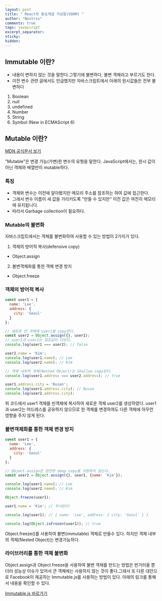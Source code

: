 ```yaml
---
layout: post
title: " React의 중요개념 가상돔(VDOM) "
author: "Nostrss"
comments: true
tags: javascript 
excerpt_separator:
sticky:
hidden:
---
```


## Immutable 이란?
- 내용이 변하지 않는 것을 말한다.그렇기에 불변하다, 불변 객체라고 부르기도 한다.
- 이전 변수 관련 글에서도 언급했지만 자바스크립트에서 아래의 원시값들은 전부 불변하다
1. Boolean
2. null
3. undefined
4. Number
5. String
6. Symbol (New in ECMAScript 6)


## Mutable 이란?
[MDN 공식문서 보기](https://developer.mozilla.org/ko/docs/Glossary/Mutable)

"Mutable"은 변경 가능(가변)한 변수의 유형을 말한다.
 JavaScript에서는, 원시 값이 아닌 객체와 배열만이 mutable하다.

### 특징
- 객체와 변수는 이전에 알아봤지만 메모리 주소를 참조하는 하여 값에 접근한다.
- 그래서 변수 이름이 새 값을 가리키도록 "만들 수 있지만" 이전 값은 여전히 메모리에 유지됩니다. 
- 따라서 Garbage collection이 필요하다.

### Mutable의 불변화

자바스크립트에서는 객체를 불변화하여 사용할 수 있는 방법이 2가지가 있다.
1. 객체의 방어적 복사(defensive copy)
- Object.assign
2. 불변객체화를 통한 객체 변경 방지
- Object.freeze

### 객체의 방어적 복사

```javascript
const user1 = {
  name: 'Lee',
  address: {
    city: 'Seoul'
  }
};

// 새로운 빈 객체에 user1을 copy한다.
const user2 = Object.assign({}, user1);
// user1과 user2는 참조값이 다르다.
console.log(user1 === user2); // false

user2.name = 'Kim';
console.log(user1.name); // Lee
console.log(user2.name); // Kim

// 객체 내부의 객체(Nested Object)는 Shallow copy된다.
console.log(user1.address === user2.address); // true

user1.address.city = 'Busan';
console.log(user1.address.city); // Busan
console.log(user2.address.city); 
```
위 코드에서 user1 객체를 빈객체에 복사하여 새로운 객체 user2를 생성하였다. user1과 user2는 어드레스를 공유하지 않으므로 한 객체를 변경하여도 다른 객체에 아무런 영향을 주지 않게 된다.


### 불변객체화를 통한 객체 변경 방지

```javascript
const user1 = {
  name: 'Lee',
  address: {
    city: 'Seoul'
  }
};

// Object.assign은 완전한 deep copy를 지원하지 않는다.
const user2 = Object.assign({}, user1, {name: 'Kim'});

console.log(user1.name); // Lee
console.log(user2.name); // Kim

Object.freeze(user1);

user1.name = 'Kim'; // 무시된다!

console.log(user1); // { name: 'Lee', address: { city: 'Seoul' } }

console.log(Object.isFrozen(user1)); // true
```
Object.freeze()를 사용하여 불변(immutable) 객체로 만들수 있다. 하지만 객체 내부의 객체(Nested Object)는 변경가능하다.


### 라이브러리를 통한 객체 불변화

Object.assign과 Object.freeze을 사용하여 불변 객체를 만드는 방법은 번거러울 뿐더러 성능상 이슈가 있어서 큰 객체에는 사용하지 않는 것이 좋다.그래서 또 다른 대안으로 Facebook이 제공하는 Immutable.js를 사용하는 방법이 있다. 아래의 링크를 통해서 내용을 확인할 수 있다.

[Immutable.js 바로가기](https://immutable-js.com/)